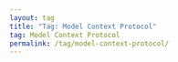 ```yaml
---
layout: tag
title: "Tag: Model Context Protocol"
tag: Model Context Protocol
permalink: /tag/model-context-protocol/
---
```

